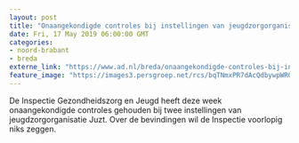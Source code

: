 ```yaml
---
layout: post
title: "Onaangekondigde controles bij instellingen van jeugdzorgorganisatie Juzt"
date: Fri, 17 May 2019 06:00:00 GMT
categories: 
- noord-brabant 
- breda 
externe_link: "https://www.ad.nl/breda/onaangekondigde-controles-bij-instellingen-van-jeugdzorgorganisatie-juzt~ac95c583/"
feature_image: "https://images3.persgroep.net/rcs/bqTNmxPR7dAcQdbywpWRGryfi0M/diocontent/130652611/_fitwidth/400/?appId=21791a8992982cd8da851550a453bd7f&quality=0.7"
---
```


De Inspectie Gezondheidszorg en Jeugd heeft deze week onaangekondigde controles gehouden bij twee instellingen van jeugdzorgorganisatie Juzt. Over de bevindingen wil de Inspectie voorlopig niks zeggen.
